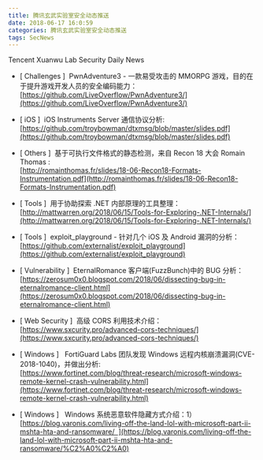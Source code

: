 ```yaml
---
title: 腾讯玄武实验室安全动态推送
date: 2018-06-17 16:0:59
categories: 腾讯玄武实验室安全动态推送
tags: SecNews
---
```


Tencent Xuanwu Lab Security Daily News  
* [ Challenges ]  PwnAdventure3 - 一款易受攻击的 MMORPG 游戏，目的在于提升游戏开发人员的安全编码能力：   
[https://github.com/LiveOverflow/PwnAdventure3/](https://github.com/LiveOverflow/PwnAdventure3/)  

* [ iOS ]  iOS Instruments Server 通信协议分析:   
[https://github.com/troybowman/dtxmsg/blob/master/slides.pdf](https://github.com/troybowman/dtxmsg/blob/master/slides.pdf)  

* [ Others ]  基于可执行文件格式的静态检测，来自 Recon 18 大会 Romain Thomas :   
[http://romainthomas.fr/slides/18-06-Recon18-Formats-Instrumentation.pdf](http://romainthomas.fr/slides/18-06-Recon18-Formats-Instrumentation.pdf)  

* [ Tools ]  用于协助探索 .NET 内部原理的工具整理：   
[http://mattwarren.org/2018/06/15/Tools-for-Exploring-.NET-Internals/](http://mattwarren.org/2018/06/15/Tools-for-Exploring-.NET-Internals/)  

* [ Tools ]  exploit_playground - 针对几个 iOS 及 Android 漏洞的分析：   
[https://github.com/externalist/exploit_playground](https://github.com/externalist/exploit_playground)  

* [ Vulnerability ]  EternalRomance 客户端(FuzzBunch)中的 BUG 分析：   
[https://zerosum0x0.blogspot.com/2018/06/dissecting-bug-in-eternalromance-client.html](https://zerosum0x0.blogspot.com/2018/06/dissecting-bug-in-eternalromance-client.html)  

* [ Web Security ]  高级 CORS 利用技术介绍：   
[https://www.sxcurity.pro/advanced-cors-techniques/](https://www.sxcurity.pro/advanced-cors-techniques/)  

* [ Windows ]   FortiGuard Labs 团队发现 Windows 远程内核崩溃漏洞(CVE-2018-1040)，并做出分析:   
[https://www.fortinet.com/blog/threat-research/microsoft-windows-remote-kernel-crash-vulnerability.html](https://www.fortinet.com/blog/threat-research/microsoft-windows-remote-kernel-crash-vulnerability.html)  

* [ Windows ]   Windows 系统恶意软件隐藏方式介绍：1）  
[https://blog.varonis.com/living-off-the-land-lol-with-microsoft-part-ii-mshta-hta-and-ransomware/  ](https://blog.varonis.com/living-off-the-land-lol-with-microsoft-part-ii-mshta-hta-and-ransomware/%C2%A0%C2%A0)  

